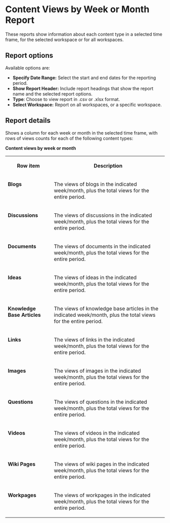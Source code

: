 <!-- loio749c4f8e918a4039a9a26a2d3c4134f8 -->

# Content Views by Week or Month Report

These reports show information about each content type in a selected time frame, for the selected workspace or for all workspaces.



<a name="loio749c4f8e918a4039a9a26a2d3c4134f8__section_bjt_cmw_ptb"/>

## Report options

Available options are:

-   **Specify Date Range:** Select the start and end dates for the reporting period.
-   **Show Report Header:** Include report headings that show the report name and the selected report options.
-   **Type**: Choose to view report in .csv or .xlsx format.
-   **Select Workspace:** Report on all workspaces, or a specific workspace.



<a name="loio749c4f8e918a4039a9a26a2d3c4134f8__section_djt_cmw_ptb"/>

## Report details

Shows a column for each week or month in the selected time frame, with rows of views counts for each of the following content types:

**Content views by week or month**


<table>
<tr>
<th valign="top">

Row item



</th>
<th valign="top">

Description



</th>
</tr>
<tr>
<td valign="top">

**Blogs** 



</td>
<td valign="top">

The views of blogs in the indicated week/month, plus the total views for the entire period.



</td>
</tr>
<tr>
<td valign="top">

**Discussions** 



</td>
<td valign="top">

The views of discussions in the indicated week/month, plus the total views for the entire period.



</td>
</tr>
<tr>
<td valign="top">

**Documents** 



</td>
<td valign="top">

The views of documents in the indicated week/month, plus the total views for the entire period.



</td>
</tr>
<tr>
<td valign="top">

**Ideas**



</td>
<td valign="top">

The views of ideas in the indicated week/month, plus the total views for the entire period.



</td>
</tr>
<tr>
<td valign="top">

**Knowledge Base Articles** 



</td>
<td valign="top">

The views of knowledge base articles in the indicated week/month, plus the total views for the entire period.



</td>
</tr>
<tr>
<td valign="top">

**Links**



</td>
<td valign="top">

The views of links in the indicated week/month, plus the total views for the entire period.



</td>
</tr>
<tr>
<td valign="top">

**Images** 



</td>
<td valign="top">

The views of images in the indicated week/month, plus the total views for the entire period.



</td>
</tr>
<tr>
<td valign="top">

**Questions** 



</td>
<td valign="top">

The views of questions in the indicated week/month, plus the total views for the entire period.



</td>
</tr>
<tr>
<td valign="top">

**Videos** 



</td>
<td valign="top">

The views of videos in the indicated week/month, plus the total views for the entire period.



</td>
</tr>
<tr>
<td valign="top">

**Wiki Pages** 



</td>
<td valign="top">

The views of wiki pages in the indicated week/month, plus the total views for the entire period.



</td>
</tr>
<tr>
<td valign="top">

**Workpages** 



</td>
<td valign="top">

The views of workpages in the indicated week/month, plus the total views for the entire period.



</td>
</tr>
</table>

